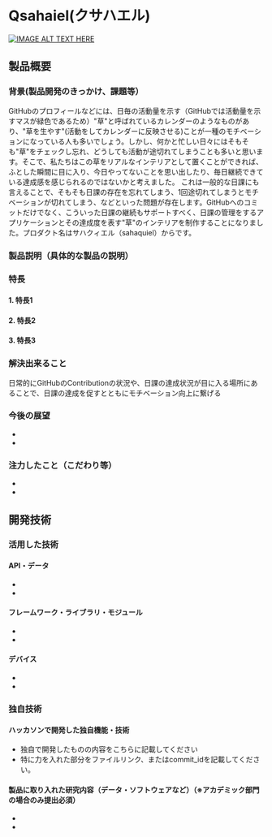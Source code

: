 # Qsahaiel(クサハエル)

[![IMAGE ALT TEXT HERE](https://jphacks.com/wp-content/uploads/2022/08/JPHACKS2022_ogp.jpg)](https://www.youtube.com/watch?v=LUPQFB4QyVo)

## 製品概要
### 背景(製品開発のきっかけ、課題等）
  GitHubのプロフィールなどには、日毎の活動量を示す（GitHubでは活動量を示すマスが緑色であるため）"草"と呼ばれているカレンダーのようなものがあり、"草を生やす"(活動をしてカレンダーに反映させる)ことが一種のモチベーションになっている人も多いでしょう。しかし、何かと忙しい日々にはそもそも"草"をチェックし忘れ、どうしても活動が途切れてしまうことも多いと思います。そこで、私たちはこの草をリアルなインテリアとして置くことができれば、ふとした瞬間に目に入り、今日やってないことを思い出したり、毎日継続できている達成感を感じられるのではないかと考えました。
  これは一般的な日課にも言えることで、そもそも日課の存在を忘れてしまう、1回途切れてしまうとモチベーションが切れてしまう、などといった問題が存在します。GitHubへのコミットだけでなく、こういった日課の継続もサポートすべく、日課の管理をするアプリケーションとその達成度を表す"草"のインテリアを制作することになりました。プロダクト名はサハクィエル（sahaquiel）からです。

### 製品説明（具体的な製品の説明）
### 特長
#### 1. 特長1
#### 2. 特長2
#### 3. 特長3

### 解決出来ること
  日常的にGitHubのContributionの状況や、日課の達成状況が目に入る場所にあることで、日課の達成を促すとともにモチベーション向上に繋げる

### 今後の展望
* 
* 

### 注力したこと（こだわり等）
* 
* 

## 開発技術
### 活用した技術
#### API・データ
* 
* 

#### フレームワーク・ライブラリ・モジュール
* 
* 

#### デバイス
* 
* 

### 独自技術
#### ハッカソンで開発した独自機能・技術
* 独自で開発したものの内容をこちらに記載してください
* 特に力を入れた部分をファイルリンク、またはcommit_idを記載してください。

#### 製品に取り入れた研究内容（データ・ソフトウェアなど）（※アカデミック部門の場合のみ提出必須）
* 
* 
